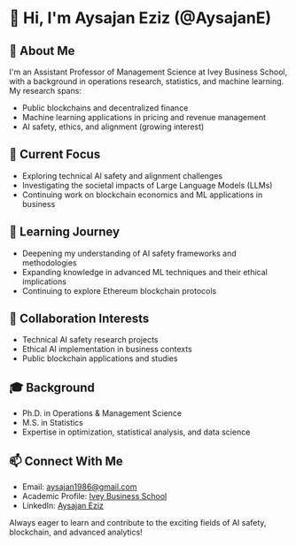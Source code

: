 # 👋 Hi, I'm Aysajan Eziz (@AysajanE)

## 👀 About Me
I'm an Assistant Professor of Management Science at Ivey Business School, with a background in operations research, statistics, and machine learning. My research spans:

- Public blockchains and decentralized finance
- Machine learning applications in pricing and revenue management
- AI safety, ethics, and alignment (growing interest)

## 🔬 Current Focus
- Exploring technical AI safety and alignment challenges
- Investigating the societal impacts of Large Language Models (LLMs)
- Continuing work on blockchain economics and ML applications in business

## 🌱 Learning Journey
- Deepening my understanding of AI safety frameworks and methodologies
- Expanding knowledge in advanced ML techniques and their ethical implications
- Continuing to explore Ethereum blockchain protocols

## 💞️ Collaboration Interests
- Technical AI safety research projects
- Ethical AI implementation in business contexts
- Public blockchain applications and studies

## 🎓 Background
- Ph.D. in Operations & Management Science
- M.S. in Statistics
- Expertise in optimization, statistical analysis, and data science

## 📫 Connect With Me
- Email: aysajan1986@gmail.com
- Academic Profile: [Ivey Business School](https://www.ivey.uwo.ca/faculty/directory/aysajan-eziz/)
- LinkedIn: [Aysajan Eziz](https://www.linkedin.com/in/aysajan-eziz-192a142a7/)

Always eager to learn and contribute to the exciting fields of AI safety, blockchain, and advanced analytics!

<!---
AysajanE/AysajanE is a ✨ special ✨ repository because its `README.md` (this file) appears on your GitHub profile.
You can click the Preview link to take a look at your changes.
--->
